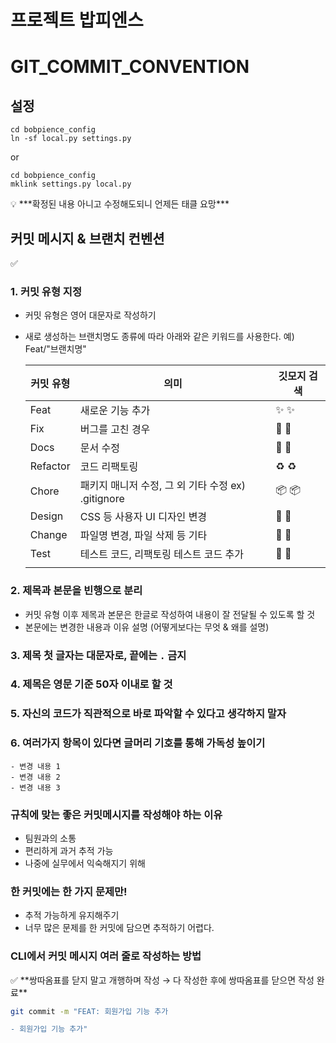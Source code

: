 # 프로젝트 밥피엔스
# GIT_COMMIT_CONVENTION

## 설정
```
cd bobpience_config
ln -sf local.py settings.py
```
or
```
cd bobpience_config
mklink settings.py local.py
```

<aside>
💡 ***확정된 내용 아니고 수정해도되니 언제든 태클 요망***

</aside>

## 커밋 메시지 & 브랜치 컨벤션

<aside>
✅

### 1. 커밋 유형 지정

- 커밋 유형은 영어 대문자로 작성하기
- 새로 생성하는 브랜치명도 종류에 따라 아래와 같은 키워드를 사용한다. 예)    Feat/"브랜치명"
    
    | 커밋 유형 | 의미 | 깃모지 검색 |
    | --- | --- | --- |
    | Feat | 새로운 기능 추가 | ✨ :sparkles: |
    | Fix | 버그를 고친 경우 | 🐛 :bug: |
    | Docs | 문서 수정 | 📝 :memo: |
    | Refactor | 코드 리팩토링 | ♻️ :recycle: |
    | Chore | 패키지 매니저 수정, 그 외 기타 수정 ex) .gitignore | 📦 :package: |
    | Design | CSS 등 사용자 UI 디자인 변경 | 🎨 :art: |
    | Change | 파일명 변경, 파일 삭제 등 기타 | 🔧 :wrench: |
    | Test | 테스트 코드, 리팩토링 테스트 코드 추가 | 🤡 :clown_face: |
    |  |  |  |
    


### 2. 제목과 본문을 빈행으로 분리

- 커밋 유형 이후 제목과 본문은 한글로 작성하여 내용이 잘 전달될 수 있도록 할 것
- 본문에는 변경한 내용과 이유 설명 (어떻게보다는 무엇 & 왜를 설명)

### 3. 제목 첫 글자는 대문자로, 끝에는 `.` 금지

### 4. 제목은 영문 기준 50자 이내로 할 것

### 5. 자신의 코드가 직관적으로 바로 파악할 수 있다고 생각하지 말자

### 6. 여러가지 항목이 있다면 글머리 기호를 통해 가독성 높이기

```
- 변경 내용 1
- 변경 내용 2
- 변경 내용 3
```

</aside>

### 규칙에 맞는 좋은 커밋메시지를 작성해야 하는 이유

- 팀원과의 소통
- 편리하게 과거 추적 가능
- 나중에 실무에서 익숙해지기 위해



### 한 커밋에는 한 가지 문제만!

- 추적 가능하게 유지해주기
- 너무 많은 문제를 한 커밋에 담으면 추적하기 어렵다.

### CLI에서 커밋 메시지 여러 줄로 작성하는 방법

<aside>
✅ **쌍따옴표를 닫지 말고 개행하며 작성 → 다 작성한 후에 쌍따옴표를 닫으면 작성 완료**

```bash
git commit -m "FEAT: 회원가입 기능 추가

- 회원가입 기능 추가"
```
</aside>
